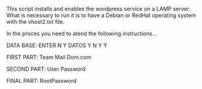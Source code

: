This script installs and enables the wordpress service on a LAMP server.
What is necessary to run it is to have a Debian or RedHat operating system with the vhost2.txt file.

In the proces you need to atend the following instructions...

DATA BASE:
ENTER
N
Y
DATOS
Y
N
Y
Y

FIRST PART:
Team
Mail
Dom.com

SECOND PART:
User
Password

FINAL PART:
RootPassword
